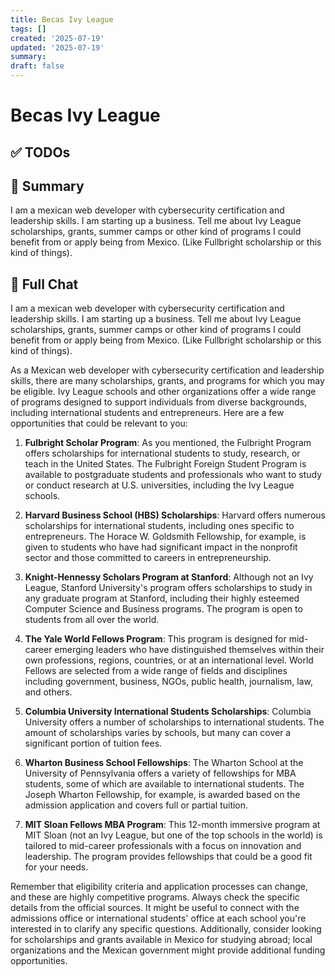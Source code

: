 ```yaml
---
title: Becas Ivy League
tags: []
created: '2025-07-19'
updated: '2025-07-19'
summary:
draft: false
---
```


# Becas Ivy League

## ✅ TODOs


## 📌 Summary
I am a mexican web developer with cybersecurity certification and leadership skills. I am starting up a business. Tell me about Ivy League scholarships, grants, summer camps or other kind of programs I could benefit from or apply being from Mexico. (Like Fullbright scholarship or this kind of things).

## 🧠 Full Chat


I am a mexican web developer with cybersecurity certification and leadership skills. I am starting up a business. Tell me about Ivy League scholarships, grants, summer camps or other kind of programs I could benefit from or apply being from Mexico. (Like Fullbright scholarship or this kind of things).

As a Mexican web developer with cybersecurity certification and leadership skills, there are many scholarships, grants, and programs for which you may be eligible. Ivy League schools and other organizations offer a wide range of programs designed to support individuals from diverse backgrounds, including international students and entrepreneurs. Here are a few opportunities that could be relevant to you:

1. **Fulbright Scholar Program**: As you mentioned, the Fulbright Program offers scholarships for international students to study, research, or teach in the United States. The Fulbright Foreign Student Program is available to postgraduate students and professionals who want to study or conduct research at U.S. universities, including the Ivy League schools.

2. **Harvard Business School (HBS) Scholarships**: Harvard offers numerous scholarships for international students, including ones specific to entrepreneurs. The Horace W. Goldsmith Fellowship, for example, is given to students who have had significant impact in the nonprofit sector and those committed to careers in entrepreneurship.

3. **Knight-Hennessy Scholars Program at Stanford**: Although not an Ivy League, Stanford University's program offers scholarships to study in any graduate program at Stanford, including their highly esteemed Computer Science and Business programs. The program is open to students from all over the world.

4. **The Yale World Fellows Program**: This program is designed for mid-career emerging leaders who have distinguished themselves within their own professions, regions, countries, or at an international level. World Fellows are selected from a wide range of fields and disciplines including government, business, NGOs, public health, journalism, law, and others.

5. **Columbia University International Students Scholarships**: Columbia University offers a number of scholarships to international students. The amount of scholarships varies by schools, but many can cover a significant portion of tuition fees.

6. **Wharton Business School Fellowships**: The Wharton School at the University of Pennsylvania offers a variety of fellowships for MBA students, some of which are available to international students. The Joseph Wharton Fellowship, for example, is awarded based on the admission application and covers full or partial tuition.

7. **MIT Sloan Fellows MBA Program**: This 12-month immersive program at MIT Sloan (not an Ivy League, but one of the top schools in the world) is tailored to mid-career professionals with a focus on innovation and leadership. The program provides fellowships that could be a good fit for your needs.

Remember that eligibility criteria and application processes can change, and these are highly competitive programs. Always check the specific details from the official sources. It might be useful to connect with the admissions office or international students' office at each school you're interested in to clarify any specific questions. Additionally, consider looking for scholarships and grants available in Mexico for studying abroad; local organizations and the Mexican government might provide additional funding opportunities.
